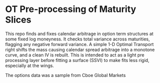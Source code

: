 # OT Pre-processing of Maturity Slices

This repo finds and fixes calendar arbitrage in option term structures at some fixed log moneyness. It checks total variance across maturities, flagging any negative forward variance. A simple 1-D Optimal Transport right shifts the mass causing calendar spread arbitrage into a monotone curve, and a clean IV is rebuilt. This is intended to act as a light pre processing layer before fitting a surface (SSVI) to make fits less rigid, especially at the wings.

The options data was a sample from Cboe Global Markets
